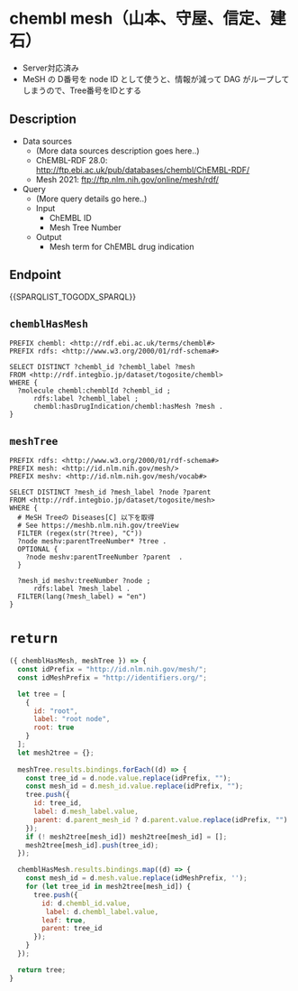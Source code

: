 # chembl mesh（山本、守屋、信定、建石）
* Server対応済み
* MeSH の D番号を node ID として使うと、情報が減って DAG がループしてしまうので、Tree番号をIDとする

## Description

- Data sources
    - (More data sources description goes here..)
    - ChEMBL-RDF 28.0: http://ftp.ebi.ac.uk/pub/databases/chembl/ChEMBL-RDF/
    - Mesh 2021: ftp://ftp.nlm.nih.gov/online/mesh/rdf/
- Query
    - (More query details go here..)
    -  Input
        - ChEMBL ID
        - Mesh Tree Number
    - Output
        - Mesh term for ChEMBL drug indication

## Endpoint

{{SPARQLIST_TOGODX_SPARQL}}

## `chemblHasMesh`
```sparql
PREFIX chembl: <http://rdf.ebi.ac.uk/terms/chembl#> 
PREFIX rdfs: <http://www.w3.org/2000/01/rdf-schema#>

SELECT DISTINCT ?chembl_id ?chembl_label ?mesh
FROM <http://rdf.integbio.jp/dataset/togosite/chembl>
WHERE {
  ?molecule chembl:chemblId ?chembl_id ;
      rdfs:label ?chembl_label ;
      chembl:hasDrugIndication/chembl:hasMesh ?mesh .
}
```

## `meshTree`
```sparql
PREFIX rdfs: <http://www.w3.org/2000/01/rdf-schema#>
PREFIX mesh: <http://id.nlm.nih.gov/mesh/>
PREFIX meshv: <http://id.nlm.nih.gov/mesh/vocab#>

SELECT DISTINCT ?mesh_id ?mesh_label ?node ?parent
FROM <http://rdf.integbio.jp/dataset/togosite/mesh>
WHERE {
  # MeSH Treeの Diseases[C] 以下を取得
  # See https://meshb.nlm.nih.gov/treeView
  FILTER (regex(str(?tree), "C"))
  ?node meshv:parentTreeNumber* ?tree .
  OPTIONAL {
    ?node meshv:parentTreeNumber ?parent  .
  }

  ?mesh_id meshv:treeNumber ?node ;
      rdfs:label ?mesh_label .
  FILTER(lang(?mesh_label) = "en")
}
```

# `return`
```javascript
({ chemblHasMesh, meshTree }) => {
  const idPrefix = "http://id.nlm.nih.gov/mesh/";
  const idMeshPrefix = "http://identifiers.org/";

  let tree = [
    {
      id: "root",
      label: "root node",
      root: true
    }
  ];
  let mesh2tree = {};
  
  meshTree.results.bindings.forEach((d) => {
    const tree_id = d.node.value.replace(idPrefix, "");
    const mesh_id = d.mesh_id.value.replace(idPrefix, "");
    tree.push({
      id: tree_id,
      label: d.mesh_label.value,
      parent: d.parent_mesh_id ? d.parent.value.replace(idPrefix, "") : "root"
    });
    if (! mesh2tree[mesh_id]) mesh2tree[mesh_id] = [];
    mesh2tree[mesh_id].push(tree_id);
  });

  chemblHasMesh.results.bindings.map((d) => {
    const mesh_id = d.mesh.value.replace(idMeshPrefix, '');
    for (let tree_id in mesh2tree[mesh_id]) {
      tree.push({
        id: d.chembl_id.value,
         label: d.chembl_label.value,
        leaf: true,
        parent: tree_id
      });
    }
  });

  return tree;
}
```
